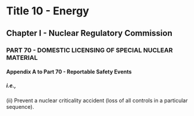 
# Title 10 - Energy
## Chapter I - Nuclear Regulatory Commission
### PART 70 - DOMESTIC LICENSING OF SPECIAL NUCLEAR MATERIAL
#### Appendix A to Part 70 - Reportable Safety Events
##### i.e.,

(ii) Prevent a nuclear criticality accident (loss of all controls in a particular sequence).

